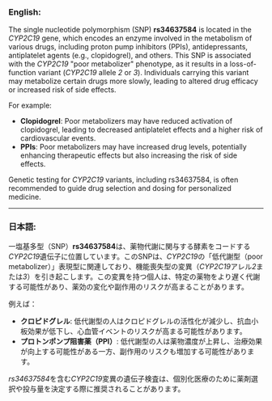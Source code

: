 ### English:
The single nucleotide polymorphism (SNP) **rs34637584** is located in the *CYP2C19* gene, which encodes an enzyme involved in the metabolism of various drugs, including proton pump inhibitors (PPIs), antidepressants, antiplatelet agents (e.g., clopidogrel), and others. This SNP is associated with the *CYP2C19* "poor metabolizer" phenotype, as it results in a loss-of-function variant (*CYP2C19* allele *2* or *3*). Individuals carrying this variant may metabolize certain drugs more slowly, leading to altered drug efficacy or increased risk of side effects.

For example:
- **Clopidogrel**: Poor metabolizers may have reduced activation of clopidogrel, leading to decreased antiplatelet effects and a higher risk of cardiovascular events.
- **PPIs**: Poor metabolizers may have increased drug levels, potentially enhancing therapeutic effects but also increasing the risk of side effects.

Genetic testing for *CYP2C19* variants, including rs34637584, is often recommended to guide drug selection and dosing for personalized medicine.

---

### 日本語:
一塩基多型（SNP）**rs34637584**は、薬物代謝に関与する酵素をコードする*CYP2C19*遺伝子に位置しています。このSNPは、*CYP2C19*の「低代謝型（poor metabolizer）」表現型に関連しており、機能喪失型の変異（*CYP2C19*アレル*2*または*3*）を引き起こします。この変異を持つ個人は、特定の薬物をより遅く代謝する可能性があり、薬効の変化や副作用のリスクが高まることがあります。

例えば：
- **クロピドグレル**: 低代謝型の人はクロピドグレルの活性化が減少し、抗血小板効果が低下し、心血管イベントのリスクが高まる可能性があります。
- **プロトンポンプ阻害薬（PPI）**: 低代謝型の人は薬物濃度が上昇し、治療効果が向上する可能性がある一方、副作用のリスクも増加する可能性があります。

*rs34637584*を含む*CYP2C19*変異の遺伝子検査は、個別化医療のために薬剤選択や投与量を決定する際に推奨されることがあります。
